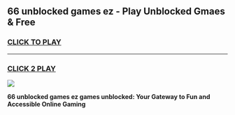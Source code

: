 
## 66 unblocked games ez - Play Unblocked Gmaes & Free
<h3>
<a href="https://news.freeplayer.one?title=66_unblocked_games_ez&ref=23F">CLICK TO PLAY</a></h3>
<hr>

<h3>
<a href="https://news.freeplayer.one?title=66_unblocked_games_ez&ref=23F">CLICK 2 PLAY</a>
  
</h3>

<a href="https://news.freeplayer.one?title=66_unblocked_games_ez&ref=23F/"><img src="https://clearcache.store/games.png"></a>


**66 unblocked games ez games unblocked: Your Gateway to Fun and Accessible Online Gaming**
